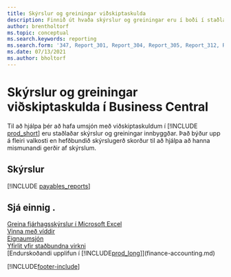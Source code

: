 ```yaml
---
title: Skýrslur og greiningar viðskiptaskulda
description: Finnið út hvaða skýrslur og greiningar eru í boði í staðlaðri útgáfu Business Central til að halda utan um viðskiptaskuldir.
author: brentholtorf
ms.topic: conceptual
ms.search.keywords: reporting
ms.search.form: '347, Report_301, Report_304, Report_305, Report_312, Report_317, Report_319, Report_321, Report_322, Report_329'
ms.date: 07/13/2021
ms.author: bholtorf
---
```

# <a name="accounts-payable-reports-and-analytics-in-business-central"></a>Skýrslur og greiningar viðskiptaskulda í Business Central

Til að hjálpa þér að hafa umsjón með viðskiptaskuldum í [!INCLUDE [prod_short](includes/prod_short.md)] eru staðlaðar skýrslur og greiningar innbyggðar. Það býður upp á fleiri valkosti en hefðbundið skýrslugerð skorður til að hjálpa að hanna mismunandi gerðir af skýrslum.  

## <a name="reports"></a>Skýrslur
[!INCLUDE [payables_reports](includes/payables-reports-include.md)]


## <a name="see-also"></a>Sjá einnig .

[Greina fjárhagsskýrslur í Microsoft Excel](finance-analyze-excel.md)  
[Vinna með víddir](finance-dimensions.md)  
[Eignaumsjón](fa-manage.md)  
[Yfirlit yfir staðbundna virkni](about-localization.md)  
[Endurskoðandi upplifun í [!INCLUDE[prod_long](includes/prod_long.md)]](finance-accounting.md)  


[!INCLUDE[footer-include](includes/footer-banner.md)]

